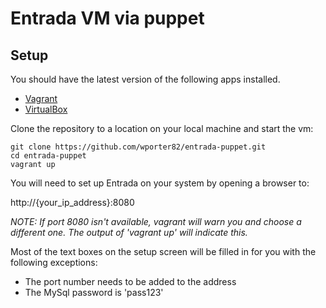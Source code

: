 # Entrada VM via puppet

## Setup
You should have the latest version of the following apps installed.

* [Vagrant](https://www.vagrantup.com/downloads.html)
* [VirtualBox](https://www.virtualbox.org/wiki/Downloads)

Clone the repository to a location on your local machine and start the vm:

```
git clone https://github.com/wporter82/entrada-puppet.git
cd entrada-puppet
vagrant up
```

You will need to set up Entrada on your system by opening a browser to:

http://{your_ip_address}:8080

*NOTE: If port 8080 isn't available, vagrant will warn you and choose a
different one. The output of 'vagrant up' will indicate this.*

Most of the text boxes on the setup screen will be filled in for you with the
following exceptions:

* The port number needs to be added to the address
* The MySql password is 'pass123'
